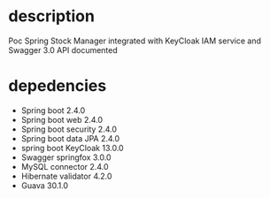# description
Poc Spring Stock Manager integrated with KeyCloak IAM service and Swagger 3.0 API documented

# depedencies

- Spring boot 2.4.0
- Spring boot web 2.4.0
- Spring boot security 2.4.0
- Spring boot data JPA 2.4.0
- spring boot KeyCloak 13.0.0
- Swagger springfox 3.0.0
- MySQL connector 2.4.0
- Hibernate validator 4.2.0
- Guava 30.1.0
